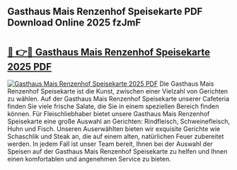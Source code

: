 ## Gasthaus Mais Renzenhof Speisekarte PDF Download Online 2025 fzJmF

# <h2><a href="http://gcdqp4g.nevu.top/?p=Gasthaus+Mais+Renzenhof+Speisekarte">🔗 👉🔴 Gasthaus Mais Renzenhof Speisekarte 2025 PDF</a></h2>

[![Gasthaus Mais Renzenhof Speisekarte 2025 PDF](https://i.imgur.com/dBaPXMq.png)](http://gcdqp4g.nevu.top/?p=Gasthaus+Mais+Renzenhof+Speisekarte)
Die Gasthaus Mais Renzenhof Speisekarte ist die Kunst, zwischen einer Vielzahl von Gerichten zu wählen. Auf der Gasthaus Mais Renzenhof Speisekarte unserer Cafeteria finden Sie viele frische Salate, die Sie in einem speziellen Bereich finden können. Für Fleischliebhaber bietet unsere Gasthaus Mais Renzenhof Speisekarte eine große Auswahl an Gerichten: Rindfleisch, Schweinefleisch, Huhn und Fisch. Unseren Auserwählten bieten wir exquisite Gerichte wie Schaschlik und Steak an, die auf einem alten, natürlichen Feuer zubereitet werden. In jedem Fall ist unser Team bereit, Ihnen bei der Auswahl der Speisen auf der Gasthaus Mais Renzenhof Speisekarte zu helfen und Ihnen einen komfortablen und angenehmen Service zu bieten.
